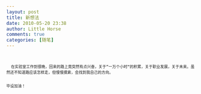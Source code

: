 ```yaml
---
layout: post
title: 新想法
date: 2010-05-20 23:38
author: Little Horse
comments: true
categories: [随笔]
---
```

<div><span style="font-family: arial,sans-serif; font-size: small;"> </span></div>
<span style="font-family: arial,sans-serif; font-size: small;">
<pre style="white-space: pre-wrap; word-wrap: break-word;">  在实验室工作到很晚，回来的路上竟突然有点兴奋，关于”一万个小时“的积累，关于职业发展，关于未来。虽然还不知道路应该怎样走，但慢慢摸索，会找到我自己的方向。

毕设加油！</pre>
 

</span>
